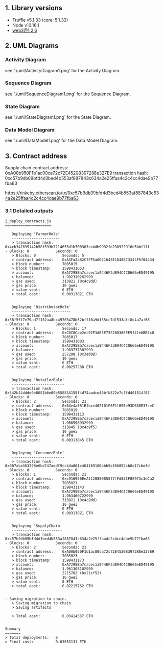 ## 1. Library versions
* Truffle v5.1.33 (core: 5.1.33)
* Node v10.16.1
* web3@1.2.6 

## 2. UML Diagrams
### Activity Diagram
see './uml/ActivityDiagram1.png' for the Activity Diagram.
### Sequence Diagram
see './uml/SequenceDiagram1.png' for the Sequence Diagram.
### State Diagram
see './uml/StateDiagram1.png' for the State Diagram.
### Data Model Diagram
see './uml/DataModel1.png' for the Data Model Diagram.

## 3. Contract address
Supply chain contract address:  0xA00b950F1b1ac00ca72c72E45208397288e327E9
transaction hash: 0xc57b9db09bfd4d3bed4b553af887843c634a2e25ffaa4c2c4cc4dae9b77fba63

https://rinkeby.etherscan.io/tx/0xc57b9db09bfd4d3bed4b553af887843c634a2e25ffaa4c2c4cc4dae9b77fba63

### 3.1 Detailed outputs
```
2_deploy_contracts.js
=====================

   Deploying 'FarmerRole'
   ----------------------
   > transaction hash:    0x4cb341695142b58f593b7214655d1b700303ce4db9932fd238922916d5bbf11f
- Blocks: 0            Seconds: 0
   > Blocks: 0            Seconds: 5
   > contract address:    0xA3Fa2a82C7FF5a0021648E1D48873344F5f04434
   > block number:        7085015
   > block timestamp:     1598431053
   > account:             0xA7295Ba7cacec1a9446F2d894C4C0666eED49195
   > balance:             1.992310262999
   > gas used:            313821 (0x4c9dd)
   > gas price:           10 gwei
   > value sent:          0 ETH
   > total cost:          0.00313821 ETH


   Deploying 'DistributorRole'
   ---------------------------
   > transaction hash:    0x58f55f7e79ad7f132aa8bc49703478b52bff10a9d135cc7d1533aff8d4a7af68
- Blocks: 0            Seconds: 0
   > Blocks: 1            Seconds: 17
   > contract address:    0xC0C0Cae2ec92F3AE5E73E280368EE9f41ebBB2c0
   > block number:        7085017
   > block timestamp:     1598431083
   > account:             0xA7295Ba7cacec1a9446F2d894C4C0666eED49195
   > balance:             1.989737382999
   > gas used:            257288 (0x3ed08)
   > gas price:           10 gwei
   > value sent:          0 ETH
   > total cost:          0.00257288 ETH


   Deploying 'RetailerRole'
   ------------------------
   > transaction hash:    0x542b44ddde9e8081b6e09e558834155f4d74aadce46bfb822e7c7fd401514f87
- Blocks: 0            Seconds: 0
   > Blocks: 2            Seconds: 21
   > contract address:    0x64e4a581Bfbce462f01F6F1f695e93D638E37ceC
   > block number:        7085019
   > block timestamp:     1598431113
   > account:             0xA7295Ba7cacec1a9446F2d894C4C0666eED49195
   > balance:             1.986598932999
   > gas used:            313845 (0x4c9f5)
   > gas price:           10 gwei
   > value sent:          0 ETH
   > total cost:          0.00313845 ETH


   Deploying 'ConsumerRole'
   ------------------------
   > transaction hash:    0x087aba363298e6be747aedf9cc4da861c404169100abb9ef66852cb8e17cbefd
- Blocks: 0            Seconds: 0
   > Blocks: 1            Seconds: 21
   > contract address:    0xc916950EeAf120850855f7fFd551F8E973c3dCa2
   > block number:        7085021
   > block timestamp:     1598431143
   > account:             0xA7295Ba7cacec1a9446F2d894C4C0666eED49195
   > balance:             1.983460722999
   > gas used:            313821 (0x4c9dd)
   > gas price:           10 gwei
   > value sent:          0 ETH
   > total cost:          0.00313821 ETH


   Deploying 'SupplyChain'
   -----------------------
   > transaction hash:    0xc57b9db09bfd4d3bed4b553af887843c634a2e25ffaa4c2c4cc4dae9b77fba63
- Blocks: 0            Seconds: 0
   > Blocks: 2            Seconds: 21
   > contract address:    0xA00b950F1b1ac00ca72c72E45208397288e327E9
   > block number:        7085023
   > block timestamp:     1598431173
   > account:             0xA7295Ba7cacec1a9446F2d894C4C0666eED49195
   > balance:             1.961303102999
   > gas used:            2215762 (0x21cf52)
   > gas price:           10 gwei
   > value sent:          0 ETH
   > total cost:          0.02215762 ETH


- Saving migration to chain.
   > Saving migration to chain.
   > Saving artifacts
   -------------------------------------
   > Total cost:          0.03414537 ETH


Summary
=======
> Total deployments:   6
> Final cost:          0.03653131 ETH
```